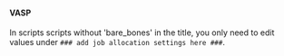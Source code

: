 #### VASP

In scripts scripts without 'bare_bones' in the title, you only need to edit values under `### add job allocation settings here ###`.
